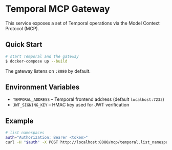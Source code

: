 # Temporal MCP Gateway

This service exposes a set of Temporal operations via the Model Context Protocol (MCP).

## Quick Start

```bash
# start Temporal and the gateway
$ docker-compose up --build
```

The gateway listens on `:8080` by default.

## Environment Variables
- `TEMPORAL_ADDRESS` – Temporal frontend address (default `localhost:7233`)
- `JWT_SIGNING_KEY` – HMAC key used for JWT verification

## Example

```bash
# list namespaces
auth="Authorization: Bearer <token>"
curl -H "$auth" -X POST http://localhost:8080/mcp/temporal.list_namespaces -d '{}'
```


